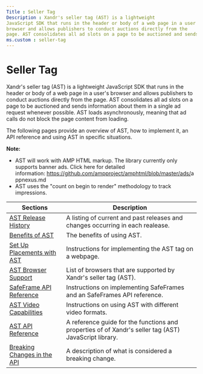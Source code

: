 ```yaml
---
Title : Seller Tag
Description : Xandr's seller tag (AST) is a lightweight
JavaScript SDK that runs in the header or body of a web page in a user's
browser and allows publishers to conduct auctions directly from the
page. AST consolidates all ad slots on a page to be auctioned and sends
ms.custom : seller-tag
---
```



# Seller Tag



Xandr's seller tag (AST) is a lightweight
JavaScript SDK that runs in the header or body of a web page in a user's
browser and allows publishers to conduct auctions directly from the
page. AST consolidates all ad slots on a page to be auctioned and sends
information about them in a single ad request whenever possible. AST
loads asynchronously, meaning that ad calls do not block the page
content from loading.

The following pages provide an overview of AST, how to implement it, an
API reference and using AST in specific situations.



<b>Note:</b>

- AST will work with AMP HTML markup. The library currently only
  supports banner ads. Click here for detailed information: <a
  href="https://github.com/ampproject/amphtml/blob/master/ads/appnexus.html"
  class="xref"
  target="_blank">https://github.com/ampproject/amphtml/blob/master/ads/<span
  class="ph">appnexus.md</a>
- AST uses the "count on begin to render" methodology to track
  impressions.



<table class="table">
<thead class="thead">
<tr class="header row">
<th id="ID-00000029__entry__1"
class="entry colsep-1 rowsep-1">Sections</th>
<th id="ID-00000029__entry__2"
class="entry colsep-1 rowsep-1">Description</th>
</tr>
</thead>
<tbody class="tbody">
<tr class="odd row">
<td class="entry colsep-1 rowsep-1" headers="ID-00000029__entry__1"><a
href="ast-release-history.md" class="xref">AST Release
History</a></td>
<td class="entry colsep-1 rowsep-1" headers="ID-00000029__entry__2">A
listing of current and past releases and changes occurring in each
realease.</td>
</tr>
<tr class="even row">
<td class="entry colsep-1 rowsep-1" headers="ID-00000029__entry__1"><a
href="benefits-of-ast.md" class="xref">Benefits of AST</a></td>
<td class="entry colsep-1 rowsep-1" headers="ID-00000029__entry__2">The
benefits of using AST.</td>
</tr>
<tr class="odd row">
<td class="entry colsep-1 rowsep-1" headers="ID-00000029__entry__1"><a
href="set-up-placements-with-ast.md" class="xref">Set Up Placements
with AST</a></td>
<td class="entry colsep-1 rowsep-1"
headers="ID-00000029__entry__2">Instructions for implementing the AST
tag on a webpage.</td>
</tr>
<tr class="even row">
<td class="entry colsep-1 rowsep-1" headers="ID-00000029__entry__1"><a
href="ast-browser-support.md" class="xref">AST Browser
Support</a></td>
<td class="entry colsep-1 rowsep-1" headers="ID-00000029__entry__2">List
of browsers that are supported by Xandr's seller
tag (AST).</td>
</tr>
<tr class="odd row">
<td class="entry colsep-1 rowsep-1" headers="ID-00000029__entry__1"><a
href="safeframe-api-reference.md" class="xref">SafeFrame API
Reference</a></td>
<td class="entry colsep-1 rowsep-1"
headers="ID-00000029__entry__2">Instructions on implementing SafeFrames
and an SafeFrames API reference.</td>
</tr>
<tr class="even row">
<td class="entry colsep-1 rowsep-1" headers="ID-00000029__entry__1"><a
href="ast-video-capabilities.md" class="xref">AST Video
Capabilities</a></td>
<td class="entry colsep-1 rowsep-1"
headers="ID-00000029__entry__2">Instructions on using AST with different
video formats.</td>
</tr>
<tr class="odd row">
<td class="entry colsep-1 rowsep-1" headers="ID-00000029__entry__1"><a
href="ast-api-reference.md" class="xref">AST API Reference</a></td>
<td class="entry colsep-1 rowsep-1" headers="ID-00000029__entry__2">A
reference guide for the functions and properties of of <span
class="ph">Xandr's seller tag (AST) JavaScript library.</td>
</tr>
<tr class="even row">
<td class="entry colsep-1 rowsep-1" headers="ID-00000029__entry__1"><a
href="breaking-changes-ast-api.md" class="xref">Breaking Changes in
the API</a></td>
<td class="entry colsep-1 rowsep-1" headers="ID-00000029__entry__2">A
description of what is considered a breaking change.</td>
</tr>
</tbody>
</table>




